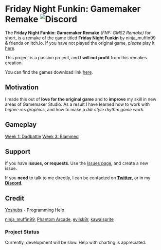 # Friday Night Funkin: Gamemaker Remake ![Discord](https://img.shields.io/discord/725981070360576080?style=flat-square) 
The **Friday Night Funkin: Gamemaker Remake** *(FNF: GMS2 Remake)* for short, is a remake of the game titled **Friday Night Funkin** by ninja_muffin99 & friends on itch.io.
If you have not played the original game, *please* play it [here](https://ninja-muffin24.itch.io/funkin).

This project is a passion project, and **I will not profit** from this remakes creation.

You can find the games download link [here](https://github.com/ImCodist/Friday-Night-Funkin-Gamemaker-Remake/releases).

## Motivation
I made this out of **love for the original game** and to **improve** my skill in new areas of Gamemaker Studio. As a result I have learned how to work with *higher-res graphics*, and how to make a *ddr style rhythm game work*.

## Gameplay
[Week 1: Dadbattle](https://i.imgur.com/ZUDESnT.gifv)
[Week 3: Blammed](https://i.imgur.com/eEX9KxE.gifv)

## Support
If you have **issues, or requests**. Use the [Issues page](https://github.com/ImCodist/Friday-Night-Funkin-Gamemaker-Remake/issues), and create a new issue.

If you **need** to talk to me directly, I can be contacted on **[Twitter](https://twitter.com/ImCodist)**, or in my **[Discord](https://discord.gg/Uamsymr)**.

## Credit
[Yoshubs](https://github.com/Yoshubs) - Programming Help

[ninja_muffin99](https://twitter.com/ninja_muffin99), 
[Phantom Arcade](https://twitter.com/PhantomArcade3k), 
[evilsk8r](https://twitter.com/evilsk8r), 
[kawaisprite](https://twitter.com/kawaisprite)

### Project Status
Currently, development will be slow. Help with charting is appreciated.
